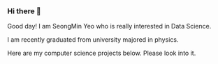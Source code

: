 ### Hi there 👋

Good day! I am SeongMin Yeo who is really interested in Data Science.

I am recently graduated from university majored in physics.

Here are my computer science projects below. Please look into it.
